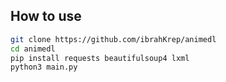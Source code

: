 ## How to use

```bash
git clone https://github.com/ibrahKrep/animedl
cd animedl
pip install requests beautifulsoup4 lxml
python3 main.py
```
